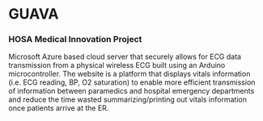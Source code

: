 # GUAVA

### HOSA Medical Innovation Project

Microsoft Azure based cloud server that securely allows for ECG data transmission from a physical wireless ECG built using an Arduino microcontroller. The website is a platform that displays vitals information (i.e. ECG reading, BP, O2 saturation) to enable more efficient transmission of information between paramedics and hospital emergency departments and reduce the time wasted summarizing/printing out vitals information once patients arrive at the ER.
